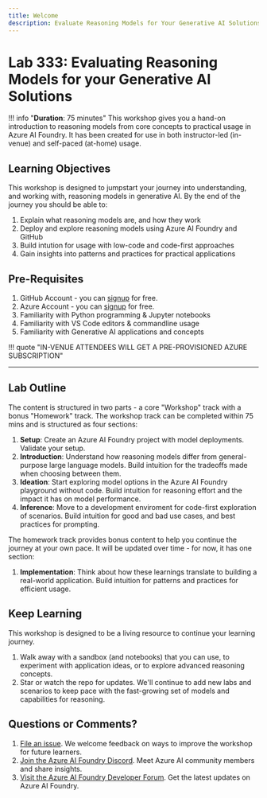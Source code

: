 ```yaml
---
title: Welcome
description: Evaluate Reasoning Models for Your Generative AI Solutions
---
```


# Lab 333: Evaluating Reasoning Models for your Generative AI Solutions


!!! info "**Duration**: 75 minutes"
    This workshop gives you a hand-on introduction to reasoning models from core concepts to practical usage in Azure AI Foundry. It has been created for use in both instructor-led (in-venue) and self-paced (at-home) usage. 

## Learning Objectives

This workshop is designed to jumpstart your journey into understanding, and working with, reasoning models in generative AI. By the end of the journey you should be able to:

1. Explain what reasoning models are, and how they work
1. Deploy and explore reasoning models using Azure AI Foundry and GitHub
1. Build intution for usage with low-code and code-first approaches
1. Gain insights into patterns and practices for practical applications


## Pre-Requisites

1. GitHub Account - you can [signup](https://github.com/signup) for free.
1. Azure Account - you can [signup](https://github.com/signup) for free.
1. Familiarity with Python programming & Jupyter notebooks
1. Familiarity with VS Code editors & commandline usage
1. Familiarity with Generative AI applications and concepts

!!! quote "IN-VENUE ATTENDEES WILL GET A PRE-PROVISIONED AZURE SUBSCRIPTION"
    
---

## Lab Outline

The content is structured in two parts - a core "Workshop" track with a bonus "Homework" track. The workshop track can be completed within 75 mins and is structured as four sections:

1. **Setup**: Create an Azure AI Foundry project with model deployments. Validate your setup.
1. **Introduction**: Understand how reasoning models differ from general-purpose large language models. Build intuition for the tradeoffs made when choosing between them.
1. **Ideation**: Start exploring model options in the Azure AI Foundry playground without code. Build intuition for reasoning effort and the impact it has on model performance.
1. **Inference**: Move to a development enviroment for code-first exploration of scenarios. Build intuition for good and bad use cases, and best practices for prompting.

The homework track provides bonus content to help you continue the journey at your own pace. It will be updated over time - for now, it has one section:

1. **Implementation**: Think about how these learnings translate to building a real-world application. Build intuition for patterns and practices for efficient usage.


## Keep Learning

This workshop is designed to be a living resource to continue your learning journey.

1. Walk away with a sandbox (and notebooks) that you can use, to experiment with application ideas, or to explore advanced reasoning concepts.
1. Star or watch the repo for updates. We'll continue to add new labs and scenarios to keep pace with the fast-growing set of models and capabilities for reasoning.


## Questions or Comments?

1. [File an issue](https://github.com/microsoft/BUILD25-LAB333/issues/new). We welcome feedback on ways to improve the workshop for future learners.
1. [Join the Azure AI Foundry Discord](https://aka.ms/azureaifoundry/discord). Meet Azure AI community members and share insights.
1. [Visit the Azure AI Foundry Developer Forum](https://aka.ms/azureaifoundry/forum). Get the latest updates on Azure AI Foundry.
